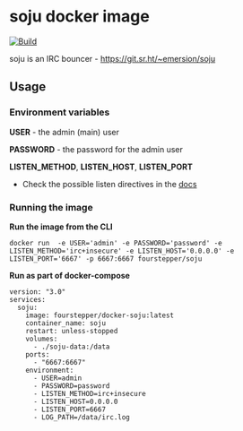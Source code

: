 # soju docker image

[![Build](https://github.com/fourstepper/docker-soju/actions/workflows/build.yml/badge.svg)](https://github.com/fourstepper/docker-soju/actions/workflows/build.yml)

soju is an IRC bouncer - https://git.sr.ht/~emersion/soju

## Usage

### Environment variables

**USER** - the admin (main) user

**PASSWORD** - the password for the admin user

**LISTEN_METHOD**, **LISTEN_HOST**, **LISTEN_PORT**

- Check the possible listen directives in the [docs](https://git.sr.ht/~emersion/soju/tree/master/item/doc/soju.1.scd)

### Running the image

**Run the image from the CLI**

`docker run  -e USER='admin' -e PASSWORD='password' -e LISTEN_METHOD='irc+insecure' -e LISTEN_HOST='0.0.0.0' -e LISTEN_PORT='6667' -p 6667:6667 fourstepper/soju`


**Run as part of docker-compose**

```
version: "3.0"
services:
  soju:
    image: fourstepper/docker-soju:latest
    container_name: soju
    restart: unless-stopped
    volumes:
      - ./soju-data:/data
    ports:
      - "6667:6667"
    environment:
      - USER=admin
      - PASSWORD=password
      - LISTEN_METHOD=irc+insecure
      - LISTEN_HOST=0.0.0.0
      - LISTEN_PORT=6667
      - LOG_PATH=/data/irc.log
```
